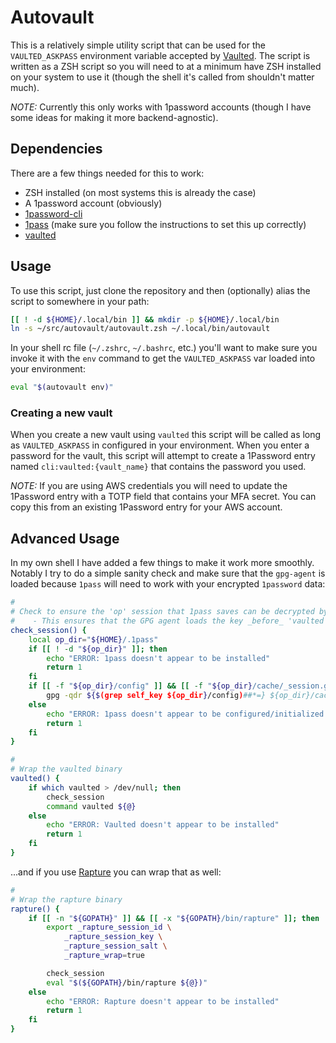 Autovault
=========

This is a relatively simple utility script that can be used for the `VAULTED_ASKPASS` environment variable accepted by [Vaulted](https://github.com/miquella/vaulted). The script is written as a ZSH script so you will need to at a minimum have ZSH installed on your system to use it (though the shell it's called from shouldn't matter much).

_NOTE:_ Currently this only works with 1password accounts (though I have some ideas for making it more backend-agnostic).

## Dependencies

There are a few things needed for this to work:
  * ZSH installed (on most systems this is already the case)
  * A 1password account (obviously)
  * [1password-cli](https://support.1password.com/command-line-getting-started/)
  * [1pass](https://github.com/dcreemer/1pass) (make sure you follow the instructions to set this up correctly)
  * [vaulted](https://github.com/miquella/vaulted)

## Usage

To use this script, just clone the repository and then (optionally) alias the script to somewhere in your path:

```sh
[[ ! -d ${HOME}/.local/bin ]] && mkdir -p ${HOME}/.local/bin
ln -s ~/src/autovault/autovault.zsh ~/.local/bin/autovault
```

In your shell rc file (`~/.zshrc`, `~/.bashrc`, etc.) you'll want to make sure you invoke it with the `env` command to get the `VAULTED_ASKPASS` var loaded into your environment:

```sh
eval "$(autovault env)"
```

### Creating a new vault

When you create a new vault using `vaulted` this script will be called as long as `VAULTED_ASKPASS` in configured in your environment. When you enter a password for the vault, this script will attempt to create a 1Password entry named `cli:vaulted:{vault_name}` that contains the password you used.

_NOTE:_ If you are using AWS credentials you will need to update the 1Password entry with a TOTP field that contains your MFA secret. You can copy this from an existing 1Password entry for your AWS account.

## Advanced Usage

In my own shell I have added a few things to make it work more smoothly. Notably I try to do a simple sanity check and make sure that the `gpg-agent` is loaded because `1pass` will need to work with your encrypted `1password` data:

```sh
#
# Check to ensure the 'op' session that 1pass saves can be decrypted by the GPG agent
#    - This ensures that the GPG agent loads the key _before_ 'vaulted' gets called and usurps STDIO
check_session() {
    local op_dir="${HOME}/.1pass"
    if [[ ! -d "${op_dir}" ]]; then
        echo "ERROR: 1pass doesn't appear to be installed"
        return 1
    fi
    if [[ -f "${op_dir}/config" ]] && [[ -f "${op_dir}/cache/_session.gpg" ]]; then
        gpg -qdr ${$(grep self_key ${op_dir}/config)##*=} ${op_dir}/cache/_session.gpg > /dev/null
    else
        echo "ERROR: 1pass doesn't appear to be configured/initialized yet"
        return 1
    fi
}

#
# Wrap the vaulted binary
vaulted() {
    if which vaulted > /dev/null; then
        check_session
        command vaulted ${@}
    else
        echo "ERROR: Vaulted doesn't appear to be installed"
        return 1
    fi
}
```

...and if you use [Rapture](https://github.com/daveadams/go-rapture) you can wrap that as well:

```sh
#
# Wrap the rapture binary
rapture() {
    if [[ -n "${GOPATH}" ]] && [[ -x "${GOPATH}/bin/rapture" ]]; then
        export _rapture_session_id \
            _rapture_session_key \
            _rapture_session_salt \
            _rapture_wrap=true

        check_session
        eval "$(${GOPATH}/bin/rapture ${@})"
    else
        echo "ERROR: Rapture doesn't appear to be installed"
        return 1
    fi
}
```
